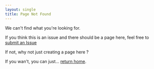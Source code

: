 ```yaml
---
layout: single
title: Page Not Found
---
```


We can't find what you're looking for.

If you think this is an issue and there should be a page here, feel free to [submit an Issue](https://github.com/TypeCobolTeam/typecobolteam.github.io)

If not, why not just creating a page here ?

If you wan't, you can just... [return home](/).
